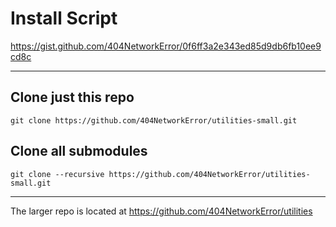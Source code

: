 # Install Script
https://gist.github.com/404NetworkError/0f6ff3a2e343ed85d9db6fb10ee9cd8c

---
## Clone just this repo
`git clone https://github.com/404NetworkError/utilities-small.git`
## Clone all submodules
`git clone --recursive https://github.com/404NetworkError/utilities-small.git`

---
The larger repo is located at https://github.com/404NetworkError/utilities
